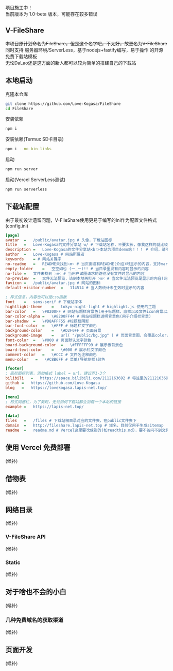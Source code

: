 项目施工中！  
当前版本为 1.0-beta 版本，可能存在较多错误  
## V-FileShare
~~本项目原计划命名为FileShare，但是这个名字吧，不太好，故更名为V-FileShare~~
同时支持 服务器环境/ServerLess，基于nodejs+fastify编写，易于操作 的开源免费下载站模板  
无论DaLao还是这方面的新人都可以较为简单的搭建自己的下载站  
<!--如果您不熟悉Nodejs以及建站相关内容，请[点我](#免费搭建文件下载站)  -->

## 本地启动
克隆本仓库
```bash
git clone https://github.com/Love-Kogasa/FileShare
cd FileShare
```
安装依赖
```bash
npm i
```
安装依赖(Termux SD卡目录)
```bash
npm i --no-bin-links
```
启动
```bash
npm run server
```
启动(Vercel ServerLess测试)
```bash
npm run serverless
```

## 下载站配置
由于最初设计遗留问题，V-FileShare使用更易于编写的Ini作为配置文件格式  
(config.ini)
```ini
[page]
avatar  =   /public/avatar.jpg # 头像，下载站图标
title   =   Love-Kogasa的文件分享站 w/ # 下载站名称，不要太长，像我这样的就比较长了
description =   Love-Kogasa的文件分享站<br>本站为项目demo站！！！ # 介绍，请不要使用除<br><hr><img>外的html标签
author  =   Love-Kogasa # 网站所属者
keywords    = # 网站关键字
no-readme   =   README未找到˃ʍ˂ # 当页面没有README(介绍)时显示的内容，支持markdown文本
empty-folder    =   空空如也 (ー_ー)!! # 当目录里没有内容时显示的内容
no-file =   文件未找到 ˃ʍ˂ # 当用户试图请求的路径没有文件时显示的内容
no-preview  =   文件无法预览，请到本地再打开 ˃ʍ˂ # 当文件无法预览是显示的内容(网络目录文件均不支持预览)
favicon =   /public/avatar.jpg # 网站的图标
default-visitor-number  =   114514 # 当人数统计未生效时显示的内容

; 样式信息，内容也可以是css函数
font    =   sans-serif # 下载站字体
hightlight-theme    =   tokyo-night-light # highlight.js 使用的主题
bar-color   =   \#8200FF # 网站标题栏背景色(用于标题栏，底栏以及文件icon背景以及按钮)
bar-color-alpha =   \#8200FF44 # 网站标题栏透明背景色(用于介绍栏背景)
bar-shadow  =   \#D8AFFF55 #标题栏阴影
bar-font-color  =   \#FFF # 标题栏文字颜色
background-color    =   \#D2F0FF # 页面背景
background-image    =   url( "/public/bg.jpg" ) # 页面背景图，会覆盖color，没有的话换成none就行
font-color  =   \#000 # 页面默认文字颜色
board-background-color  =   \#FFFFFF99 # 展示板背景色
board-text-color    =   \#000 # 展示栏文字颜色
comment-color   =   \#CCC # 文件名注释颜色
menu-color   =   \#C8B6FF # 菜单(导航侧栏)颜色

[footer]
; 底栏图标列表，添加格式 label = url，建议弄1-3个
bilibili   =   https://space.bilibili.com/2112163692 # 将这里的2112163692换成你的bilibili uid就可以了
github =   https://github.com/Love-Kogasa
blog   =   https://lovekogasa.lapis-net.top/

[menu]
; 格式同底栏，为了美观，无论如何下载站都会加载一个本站的链接
example =   https://lapis-net.top/

[data]
files   =   /files # 下载站根目录对应的文件夹，在public文件夹下
domain  =   http://fileshare.lapis-net.top # 域名，目前仅用于生成sitemap
readme  =   readme.md # Vercel这里要改成别的(如readthis.md)，要不访问不到文件，详见下文vercel部署的注意事项

```

## 使用 Vercel 免费部署
(候补)

## 借物表
(候补)

## 网络目录
(候补)
### V-FileShare API
(候补)
### Static
(候补)

## 对于啥也不会的小白
(候补)
### 几种免费域名的获取渠道
(候补)

## 页面开发
(候补)
